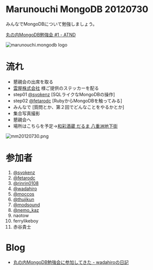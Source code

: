 Marunouchi MongoDB 20120730
=================
みんなでMongoDBについて勉強しましょう。

[丸の内MongoDB勉強会 #1 - ATND](http://atnd.org/events/30595)

![marunouchi.mongodb logo](http://www.fedc.biz/~fujisaki/img/mongodb_logo.png)


# 流れ
* 懇親会の出席を取る
* [雲屋株式会社](http://kumoya.com/) 様ご提供のステッカーを配る
* step01 [@syokenz](http://twitter.com/syokenz) [SQLライクなMongoDBの操作]
* step02 [@fetarodc](http://twitter.com/fetarodc) [RubyからMongoDBを触ってみる]
* みんなで [質問とか、第２回でどんなことをやるかとか]
* 集合写真撮影
* 懇親会へ
 * 場所はこちらを予定→[和彩酒蔵 だるま 八重洲地下街](http://r.gnavi.co.jp/gadd900/)  

![mm20120730.png](http://www.fedc.biz/~fujisaki/img/mm20120730.png)

# 参加者
1. [@syokenz](http://twitter.com/syokenz)
1. [@fetarodc](http://twitter.com/fetarodc)
1. [@rinrin0108](http://twitter.com/rinrin0108)
1. [@wadahiro](http://twitter.com/wadahiro)
1. [@moccos](http://twitter.com/moccos)
1. [@thujikun](http://twitter.com/thujikun)
1. [@modsound](http://twitter.com/modsound)
1. [@nemo_kaz](http://twitter.com/nemo_kaz)
1. naotow
1. ferrylikeboy
1. 赤谷貴士


# Blog
* [丸の内MongoDB勉強会に参加してきた - wadahiroの日記](http://wadahiro.hatenablog.com/entry/2012/07/31/000356)


